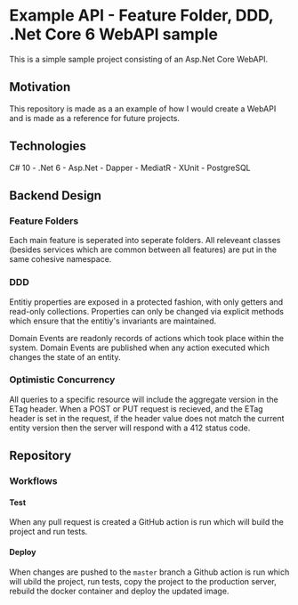 # Example API - Feature Folder, DDD, .Net Core 6 WebAPI sample 
This is a simple sample project consisting of an Asp.Net Core WebAPI.

## Motivation
This repository is made as a an example of how I would create a WebAPI and is made as a reference for future projects.

## Technologies
C# 10 - .Net 6 - Asp.Net - Dapper - MediatR - XUnit - PostgreSQL

## Backend Design

### Feature Folders
Each main feature is seperated into seperate folders. All releveant classes (besides services which are common between all features) are put in the same cohesive namespace.

### DDD

Entitiy properties are exposed in a protected fashion, with only getters and read-only collections. Properties can only be changed via explicit methods which ensure that the entitiy's invariants are maintained.

Domain Events are readonly records of actions which took place within the system. Domain Events are published when any action executed which changes the state of an entity.

### Optimistic Concurrency

All queries to a specific resource will include the aggregate version in the ETag header. When a POST or PUT request is recieved, and the ETag header is set in the request, if the header value does not match the current entity version then the server will respond with a 412 status code.

## Repository

### Workflows

#### Test
When any pull request is created a GitHub action is run which will build the project and run tests.

#### Deploy
When changes are pushed to the `master` branch a Github action is run which will ubild the project, run tests, copy the project to the production server, rebuild the docker container and deploy the updated image.
